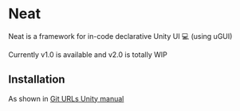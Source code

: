 # Neat

Neat is a framework for in-code declarative Unity UI 💻 (using uGUI)

Currently v1.0 is available and v2.0 is totally WIP

## Installation

As shown in [Git URLs Unity manual](https://docs.unity3d.com/Manual/upm-git.html)

